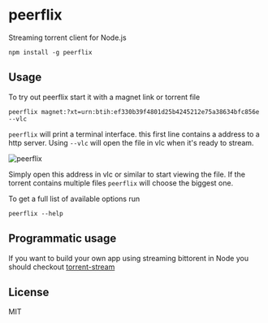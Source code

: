 # peerflix

Streaming torrent client for Node.js

	npm install -g peerflix

## Usage

To try out peerflix start it with a magnet link or torrent file

	peerflix magnet:?xt=urn:btih:ef330b39f4801d25b4245212e75a38634bfc856e --vlc

`peerflix` will print a terminal interface. this first line contains a address to a http server.
Using `--vlc` will open the file in vlc when it's ready to stream.

![peerflix](https://raw.github.com/mafintosh/peerflix/master/screenshot.png)

Simply open this address in vlc or similar to start viewing the file. If the torrent contains multiple files `peerflix` will choose the biggest one.

To get a full list of available options run

	peerflix --help

## Programmatic usage

If you want to build your own app using streaming bittorent in Node you should checkout [torrent-stream](https://github.com/mafintosh/torrent-stream)

## License

MIT
